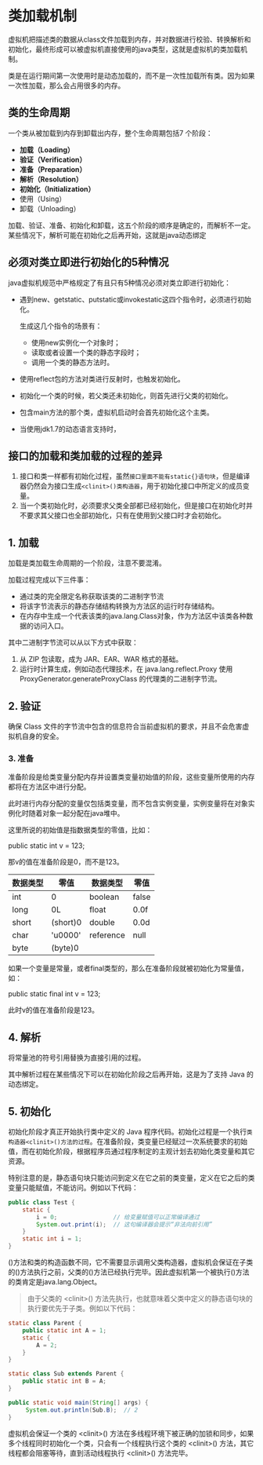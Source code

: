 # 类加载机制

虚拟机把描述类的数据从class文件加载到内存，并对数据进行校验、转换解析和初始化，最终形成可以被虚拟机直接使用的java类型，这就是虚拟机的类加载机制。

类是在运行期间第一次使用时是动态加载的，而不是一次性加载所有类。因为如果一次性加载，那么会占用很多的内存。

## 类的生命周期

一个类从被加载到内存到卸载出内存，整个生命周期包括7 个阶段：

-  **加载（Loading）** 
-  **验证（Verification）** 
-  **准备（Preparation）** 
-  **解析（Resolution）** 
-  **初始化（Initialization）** 
- 使用（Using）
- 卸载（Unloading）

加载、验证、准备、初始化和卸载，这五个阶段的顺序是确定的，而解析不一定。某些情况下，解析可能在初始化之后再开始，这就是java动态绑定

## 必须对类立即进行初始化的5种情况

java虚拟机规范中严格规定了有且只有5种情况必须对类立即进行初始化：

* 遇到new、getstatic、putstatic或invokestatic这四个指令时，必须进行初始化。

    生成这几个指令的场景有：

    - 使用new实例化一个对象时；
    - 读取或者设置一个类的静态字段时；
    - 调用一个类的静态方法时。
* 使用reflect包的方法对类进行反射时，也触发初始化。
* 初始化一个类的时候，若父类还未初始化，则首先进行父类的初始化。
* 包含main方法的那个类，虚拟机启动时会首先初始化这个主类。
* 当使用jdk1.7的动态语言支持时，

##  接口的加载和类加载的过程的差异

1. 接口和类一样都有初始化过程，虽然`接口里面不能有static{}语句块`，但是编译器仍然会为接口生成`<clinit>()类构造器`，用于初始化接口中所定义的成员变量。
2. 当一个类初始化时，必须要求父类全部都已经初始化，但是接口在初始化时并不要求其父接口也全部初始化，只有在使用到父接口时才会初始化。

## 1. 加载

加载是类加载生命周期的一个阶段，注意不要混淆。

加载过程完成以下三件事：

- 通过类的完全限定名称获取该类的二进制字节流
- 将该字节流表示的静态存储结构转换为方法区的运行时存储结构。
- 在内存中生成一个代表该类的java.lang.Class对象，作为方法区中该类各种数据的访问入口。

其中二进制字节流可以从以下方式中获取：

1. 从 ZIP 包读取，成为 JAR、EAR、WAR 格式的基础。
2.  运行时计算生成，例如动态代理技术，在 java.lang.reflect.Proxy 使用 ProxyGenerator.generateProxyClass 的代理类的二进制字节流。

## 2. 验证

确保 Class 文件的字节流中包含的信息符合当前虚拟机的要求，并且不会危害虚拟机自身的安全。

### 3. 准备

准备阶段是给类变量分配内存并设置类变量初始值的阶段，这些变量所使用的内存都将在方法区中进行分配。

此时进行内存分配的变量仅包括类变量，而不包含实例变量，实例变量将在对象实例化时随着对象一起分配在java堆中。

这里所说的初始值是指数据类型的零值，比如：

public static int v = 123;

那v的值在准备阶段是0，而不是123。

<table>
<thead><tr>
<th>数据类型</th>
<th>零值</th>
<th>数据类型</th>
<th>零值</th>
</tr></thead>
<tbody>
<tr>
<td>int</td>
<td>0</td>
<td>boolean</td>
<td>false</td>
</tr>
<tr>
<td>long</td>
<td>0L</td>
<td>float</td>
<td>0.0f</td>
</tr>
<tr>
<td>short</td>
<td>(short)0</td>
<td>double</td>
<td>0.0d</td>
</tr>
<tr>
<td>char</td>
<td>'u0000'</td>
<td>reference</td>
<td>null</td>
</tr>
<tr>
<td>byte</td>
<td>(byte)0</td>
<td> </td>
<td> </td>
</tr>
</tbody>
</table>

如果一个变量是常量，或者final类型的，那么在准备阶段就被初始化为常量值，如：

public static final int v = 123;

此时v的值在准备阶段是123。

## 4. 解析

将常量池的符号引用替换为直接引用的过程。

其中解析过程在某些情况下可以在初始化阶段之后再开始，这是为了支持 Java 的动态绑定。

## 5. 初始化

初始化阶段才真正开始执行类中定义的 Java 程序代码。初始化过程是一个执行`类构造器<clinit>()方法的过程`。在准备阶段，类变量已经赋过一次系统要求的初始值，而在初始化阶段，根据程序员通过程序制定的主观计划去初始化类变量和其它资源。

特别注意的是，静态语句块只能访问到定义在它之前的类变量，定义在它之后的类变量只能赋值，不能访问。例如以下代码：

```java
public class Test {
    static {
        i = 0;                // 给变量赋值可以正常编译通过
        System.out.print(i);  // 这句编译器会提示“非法向前引用”
    }
    static int i = 1;
}
```

<clinit>()方法和类的构造函数不同，它不需要显示调用父类构造器，虚拟机会保证在子类的<clinit>()方法执行之前，父类的<clinit>()方法已经执行完毕。因此虚拟机第一个被执行<clinit>()方法的类肯定是java.lang.Object。

>由于父类的 &lt;clinit>() 方法先执行，也就意味着父类中定义的静态语句块的执行要优先于子类。例如以下代码：

```java
static class Parent {
    public static int A = 1;
    static {
        A = 2;
    }
}

static class Sub extends Parent {
    public static int B = A;
}

public static void main(String[] args) {
     System.out.println(Sub.B);  // 2
}
```

虚拟机会保证一个类的 &lt;clinit>() 方法在多线程环境下被正确的加锁和同步，如果多个线程同时初始化一个类，只会有一个线程执行这个类的 &lt;clinit>() 方法，其它线程都会阻塞等待，直到活动线程执行 &lt;clinit>() 方法完毕。
